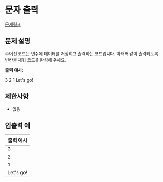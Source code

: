 # 문자 출력
[문제링크](https://school.programmers.co.kr/learn/courses/30/lessons/340207)

## 문제 설명

주어진 코드는 변수에 데이터를 저장하고 출력하는 코드입니다. 아래와 같이 출력되도록 빈칸을 채워 코드를 완성해 주세요.

**출력 예시:**

3 2 1 Let's go!

## 제한사항

- 없음

## 입출력 예

| 출력 예시 |
|-----------|
| 3         |
| 2         |
| 1         |
| Let's go! |
